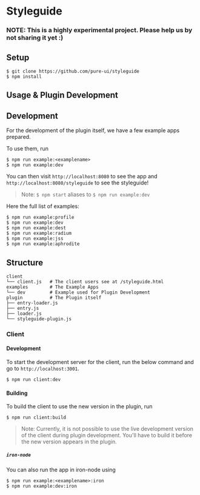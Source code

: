 # Styleguide

### NOTE: This is a highly experimental project. Please help us by not sharing it yet :)

## Setup

```
$ git clone https://github.com/pure-ui/styleguide
$ npm install
```

## Usage & Plugin Development

## Development

For the development of the plugin itself, we have a few example apps prepared.

To use them, run

```
$ npm run example:<examplename>
$ npm run example:dev
```

You can then visit `http://localhost:8080` to see the app and `http://localhost:8080/styleguide` to see the styleguide!

> Note: `$ npm start` aliases to `$ npm run example:dev`

Here the full list of examples:

```
$ npm run example:profile
$ npm run example:dev
$ npm run example:dest
$ npm run example:radium
$ npm run example:jss
$ npm run example:aphrodite
```

## Structure

```
client
└── client.js   # The client users see at /styleguide.html
examples        # The Example Apps
└── dev         # Example used for Plugin Development
plugin          # The Plugin itself
├── entry-loader.js
├── entry.js
├── loader.js
└── styleguide-plugin.js
```

### Client

#### Development

To start the development server for the client, run the below command and go to `http://localhost:3001`.

```
$ npm run client:dev
```

#### Building

To build the client to use the new version in the plugin, run

```
$ npm run client:build
```

> Note: Currently, it is not possible to use the live development version of the client during plugin development. You'll have to build it before the new version appears in the plugin.

##### `iron-node`

You can also run the app in iron-node using

```
$ npm run example:<examplename>:iron
$ npm run example:dev:iron
```
